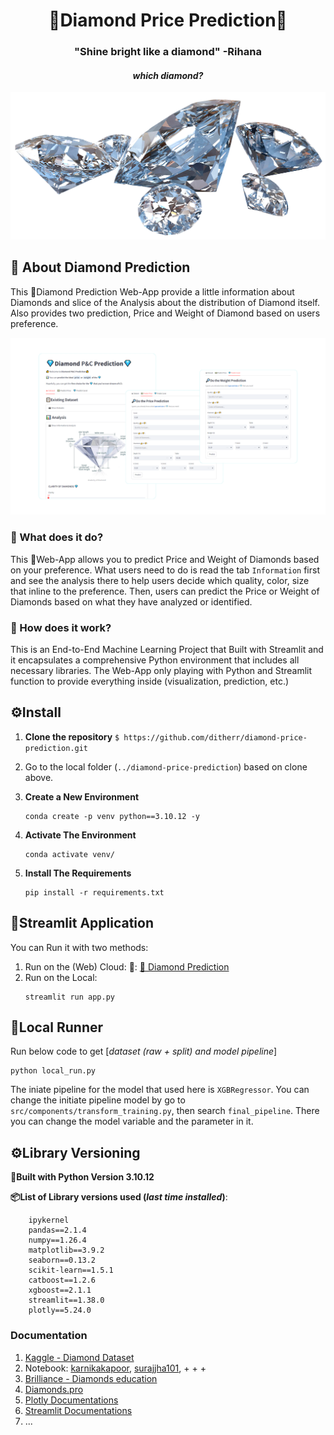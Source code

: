<h1 align="center">💎Diamond Price Prediction💎</h1>
<h3 align="center"><b>"Shine bright like a diamond"</b> -Rihana</h3>
<h4 align="center"><i>which diamond?</i></h4>
<p align="center">
  <img src="image/Diamond.png" alt="Diamond Anatomy", width=700>
</p>


## 🚀 About Diamond Prediction
This 💎Diamond Prediction Web-App provide a little information about Diamonds and slice of the Analysis about the distribution of Diamond itself. Also provides two prediction, Price and Weight of Diamond based on users preference.

<p align="center">
  <a href="https://diamond-prediction.streamlit.app/"><img src="image/Product.png" alt="Diamond Prediction", width=620></a>
</p>

### 📜 What does it do?

This 💎Web-App allows you to predict Price and Weight of Diamonds based on your preference. What users need to do is read the tab `Information` first and see the analysis there to help users decide which quality, color, size that inline to the preference. Then, users can predict the Price or Weight of Diamonds based on what they have analyzed or identified. 

### 🔧 How does it work?

This is an End-to-End Machine Learning Project that Built with Streamlit and it encapsulates a comprehensive Python environment that includes all necessary libraries. The Web-App only playing with Python and Streamlit function to provide everything inside (visualization, prediction, etc.)



## ⚙️Install
1. **Clone the repository** `$ https://github.com/ditherr/diamond-price-prediction.git`
2. Go to the local folder (`../diamond-price-prediction`) based on clone above.
2. **Create a New Environment**
    ```
    conda create -p venv python==3.10.12 -y
    ```

3. **Activate The Environment**
    ```
    conda activate venv/
    ```

4. **Install The Requirements**
    ```
    pip install -r requirements.txt
    ```

## 👑Streamlit Application
You can Run it with two methods:
1. Run on the (Web) Cloud:
    🔗: [💎 Diamond Prediction](https://diamond-prediction.streamlit.app/)
2. Run on the Local:
    ```
    streamlit run app.py
    ```

## 📁Local Runner
Run below code to get [*dataset (raw + split) and model pipeline*]
```
python local_run.py
```
The iniate pipeline for the model that used here is `XGBRegressor`. You can change the initiate pipeline model by go to `src/components/transform_training.py`, then search `final_pipeline`. There you can change the model variable and the parameter in it.

## ⚙️Library Versioning
**🐍Built with Python Version 3.10.12**

**📦List of Library versions used (*last time installed*)**:
```
    ipykernel
    pandas==2.1.4
    numpy==1.26.4
    matplotlib==3.9.2
    seaborn==0.13.2
    scikit-learn==1.5.1
    catboost==1.2.6
    xgboost==2.1.1
    streamlit==1.38.0
    plotly==5.24.0
```


### Documentation
1. [Kaggle - Diamond Dataset](https://www.kaggle.com/datasets/shivam2503/diamonds)
2. Notebook: [karnikakapoor](https://www.kaggle.com/code/karnikakapoor/diamond-price-prediction/comments), [surajjha101](https://www.kaggle.com/code/bhuvanchennoju/s-s-experimets-fun-with-r2-99-21), + + +
3. [Brilliance - Diamonds education](https://www.brilliance.com/education/diamonds)
4. [Diamonds.pro](https://www.diamonds.pro/education/clarity/)
5. [Plotly Documentations](https://plotly.com/python/)
6. [Streamlit Documentations](https://docs.streamlit.io/)
7. ...